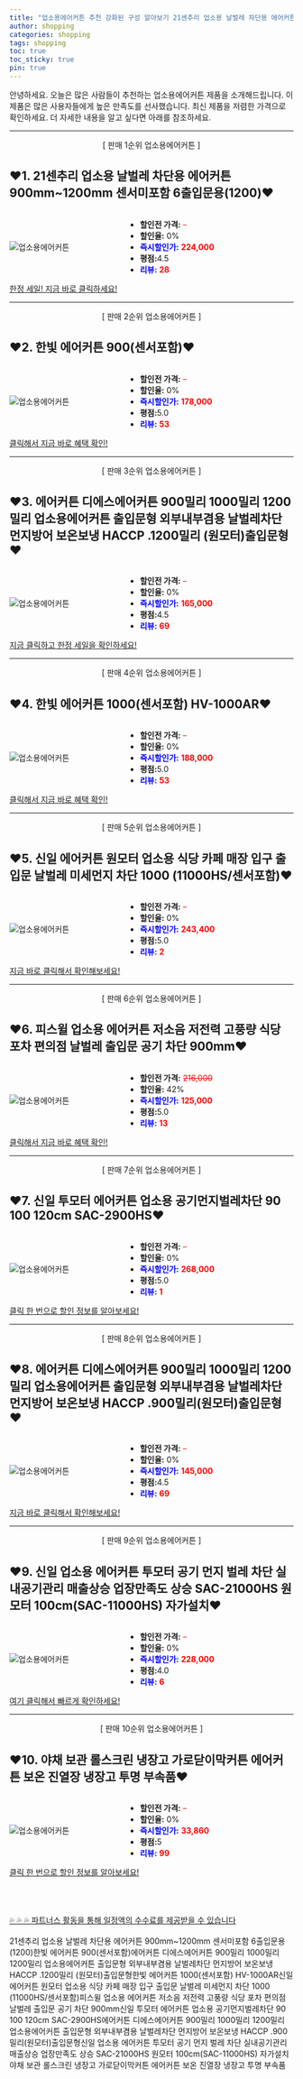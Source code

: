 ```yaml
---
title: "업소용에어커튼 추천 강화된 구성 알아보기 21센추리 업소용 날벌레 차단용 에어커튼"
author: shopping
categories: shopping
tags: shopping
toc: true
toc_sticky: true
pin: true
---
```

안녕하세요. 오늘은 많은 사람들이 추천하는 업소용에어커튼 제품을 소개해드립니다. 이 제품은 많은 사용자들에게 높은 만족도를 선사했습니다. 최신 제품을 저렴한 가격으로 확인하세요. 더 자세한 내용을 알고 싶다면 아래를 참조하세요.

---
<p class="toplist" style="margin: 0 auto; display: block; width: fit-content;">[ 판매 1순위 업소용에어커튼 ]</p>

<h2><strong>❤️1. 21센추리 업소용 날벌레 차단용 에어커튼 900mm~1200mm 센서미포함 6출입문용(1200)❤️</strong></h2>

<div style="display: flex; align-items: center;">
    <div style="flex: 0.4;">
        <img src="https://thumbnail10.coupangcdn.com/thumbnails/remote/230x230ex/image/vendor_inventory/277c/e81e2e24f49d8f5c230a7215bc54e65cf66e52850bcb720510929c5f4983.png" alt="업소용에어커튼" style="max-width: 100%;">
    </div>
    <div style="flex: 0.6; margin-left: 10px;">
        <ul>
            <li><strong>할인전 가격:</strong> <del style="color: red;">-</del></li>
            <li><strong>할인율:</strong> 0%</li>
            <li><span style='color:blue'><strong>즉시할인가:</strong></span> <span style='color:red'><strong>224,000</strong></span></li>
            <li><strong>평점:</strong>4.5</li>
            <li><span style='color:blue'><strong>리뷰:</strong></span> <span style='color:red'><strong>28</strong></span></li>
        </ul>
    </div>
</div>
<div class="center">
    <a href="https://William4Davisa.github.io?lptag=AF9450613&subid=githubio&pageKey=7185290669&traceid=V0-153&itemId=18130149848&vendorItemId=85280926096" class="myButton">
        한정 세일! 지금 바로 클릭하세요!
    </a>
</div>


---
<p class="toplist" style="margin: 0 auto; display: block; width: fit-content;">[ 판매 2순위 업소용에어커튼 ]</p>

<h2><strong>❤️2. 한빛 에어커튼 900(센서포함)❤️</strong></h2>

<div style="display: flex; align-items: center;">
    <div style="flex: 0.4;">
        <img src="https://thumbnail10.coupangcdn.com/thumbnails/remote/230x230ex/image/vendor_inventory/c1a4/5d2dc4e06531604d79818895768b22a7c28e24cdcc1a07a13a43255a46f8.jpg" alt="업소용에어커튼" style="max-width: 100%;">
    </div>
    <div style="flex: 0.6; margin-left: 10px;">
        <ul>
            <li><strong>할인전 가격:</strong> <del style="color: red;">-</del></li>
            <li><strong>할인율:</strong> 0%</li>
            <li><span style='color:blue'><strong>즉시할인가:</strong></span> <span style='color:red'><strong>178,000</strong></span></li>
            <li><strong>평점:</strong>5.0</li>
            <li><span style='color:blue'><strong>리뷰:</strong></span> <span style='color:red'><strong>53</strong></span></li>
        </ul>
    </div>
</div>
<div class="center">
    <a href="https://William4Davisa.github.io?lptag=AF9450613&subid=githubio&pageKey=8016393261&traceid=V0-153&itemId=22384571518&vendorItemId=89429536544" class="myButton">
        클릭해서 지금 바로 혜택 확인!
    </a>
</div>


---
<p class="toplist" style="margin: 0 auto; display: block; width: fit-content;">[ 판매 3순위 업소용에어커튼 ]</p>

<h2><strong>❤️3. 에어커튼 디에스에어커튼 900밀리 1000밀리 1200밀리 업소용에어커튼 출입문형 외부내부겸용 날벌레차단 먼지방어 보온보냉 HACCP .1200밀리 (원모터)출입문형❤️</strong></h2>

<div style="display: flex; align-items: center;">
    <div style="flex: 0.4;">
        <img src="https://thumbnail7.coupangcdn.com/thumbnails/remote/230x230ex/image/vendor_inventory/cd5c/79106c7dc0b6302dca5fa941be23622217a1c571223cc1bf9ff94a623bb5.jpg" alt="업소용에어커튼" style="max-width: 100%;">
    </div>
    <div style="flex: 0.6; margin-left: 10px;">
        <ul>
            <li><strong>할인전 가격:</strong> <del style="color: red;">-</del></li>
            <li><strong>할인율:</strong> 0%</li>
            <li><span style='color:blue'><strong>즉시할인가:</strong></span> <span style='color:red'><strong>165,000</strong></span></li>
            <li><strong>평점:</strong>4.5</li>
            <li><span style='color:blue'><strong>리뷰:</strong></span> <span style='color:red'><strong>69</strong></span></li>
        </ul>
    </div>
</div>
<div class="center">
    <a href="https://William4Davisa.github.io?lptag=AF9450613&subid=githubio&pageKey=7655516909&traceid=V0-153&itemId=20380880288&vendorItemId=3778055013" class="myButton">
        지금 클릭하고 한정 세일을 확인하세요!
    </a>
</div>


---
<p class="toplist" style="margin: 0 auto; display: block; width: fit-content;">[ 판매 4순위 업소용에어커튼 ]</p>

<h2><strong>❤️4. 한빛 에어커튼 1000(센서포함) HV-1000AR❤️</strong></h2>

<div style="display: flex; align-items: center;">
    <div style="flex: 0.4;">
        <img src="https://thumbnail10.coupangcdn.com/thumbnails/remote/230x230ex/image/vendor_inventory/c1a4/5d2dc4e06531604d79818895768b22a7c28e24cdcc1a07a13a43255a46f8.jpg" alt="업소용에어커튼" style="max-width: 100%;">
    </div>
    <div style="flex: 0.6; margin-left: 10px;">
        <ul>
            <li><strong>할인전 가격:</strong> <del style="color: red;">-</del></li>
            <li><strong>할인율:</strong> 0%</li>
            <li><span style='color:blue'><strong>즉시할인가:</strong></span> <span style='color:red'><strong>188,000</strong></span></li>
            <li><strong>평점:</strong>5.0</li>
            <li><span style='color:blue'><strong>리뷰:</strong></span> <span style='color:red'><strong>53</strong></span></li>
        </ul>
    </div>
</div>
<div class="center">
    <a href="https://William4Davisa.github.io?lptag=AF9450613&subid=githubio&pageKey=8016393261&traceid=V0-153&itemId=22384571525&vendorItemId=89429536555" class="myButton">
        클릭해서 지금 바로 혜택 확인!
    </a>
</div>


---
<p class="toplist" style="margin: 0 auto; display: block; width: fit-content;">[ 판매 5순위 업소용에어커튼 ]</p>

<h2><strong>❤️5. 신일 에어커튼 원모터 업소용 식당 카페 매장 입구 출입문 날벌레 미세먼지 차단 1000 (11000HS/센서포함)❤️</strong></h2>

<div style="display: flex; align-items: center;">
    <div style="flex: 0.4;">
        <img src="https://thumbnail6.coupangcdn.com/thumbnails/remote/230x230ex/image/vendor_inventory/1a51/4c7cfd163608fd66d714961d1d7476ba7205bf300b039cea2bc309c3e9ad.jpg" alt="업소용에어커튼" style="max-width: 100%;">
    </div>
    <div style="flex: 0.6; margin-left: 10px;">
        <ul>
            <li><strong>할인전 가격:</strong> <del style="color: red;">-</del></li>
            <li><strong>할인율:</strong> 0%</li>
            <li><span style='color:blue'><strong>즉시할인가:</strong></span> <span style='color:red'><strong>243,400</strong></span></li>
            <li><strong>평점:</strong>5.0</li>
            <li><span style='color:blue'><strong>리뷰:</strong></span> <span style='color:red'><strong>2</strong></span></li>
        </ul>
    </div>
</div>
<div class="center">
    <a href="https://William4Davisa.github.io?lptag=AF9450613&subid=githubio&pageKey=7246123292&traceid=V0-153&itemId=18421821423&vendorItemId=85514319754" class="myButton">
        지금 바로 클릭해서 확인해보세요!
    </a>
</div>


---
<p class="toplist" style="margin: 0 auto; display: block; width: fit-content;">[ 판매 6순위 업소용에어커튼 ]</p>

<h2><strong>❤️6. 피스윌 업소용 에어커튼 저소음 저전력 고풍량 식당 포차 편의점 날벌레 출입문 공기 차단 900mm❤️</strong></h2>

<div style="display: flex; align-items: center;">
    <div style="flex: 0.4;">
        <img src="https://thumbnail8.coupangcdn.com/thumbnails/remote/230x230ex/image/vendor_inventory/d903/0166bc59b1890b5a78673c559bf9478364ecbff46c89c2f7fdcca5da828e.jpg" alt="업소용에어커튼" style="max-width: 100%;">
    </div>
    <div style="flex: 0.6; margin-left: 10px;">
        <ul>
            <li><strong>할인전 가격:</strong> <del style="color: red;">216,000</del></li>
            <li><strong>할인율:</strong> 42%</li>
            <li><span style='color:blue'><strong>즉시할인가:</strong></span> <span style='color:red'><strong>125,000</strong></span></li>
            <li><strong>평점:</strong>5.0</li>
            <li><span style='color:blue'><strong>리뷰:</strong></span> <span style='color:red'><strong>13</strong></span></li>
        </ul>
    </div>
</div>
<div class="center">
    <a href="https://William4Davisa.github.io?lptag=AF9450613&subid=githubio&pageKey=8098094554&traceid=V0-153&itemId=22898138888&vendorItemId=89957051282" class="myButton">
        클릭해서 지금 바로 혜택 확인!
    </a>
</div>


---
<p class="toplist" style="margin: 0 auto; display: block; width: fit-content;">[ 판매 7순위 업소용에어커튼 ]</p>

<h2><strong>❤️7. 신일 투모터 에어커튼 업소용 공기먼지벌레차단 90 100 120cm SAC-2900HS❤️</strong></h2>

<div style="display: flex; align-items: center;">
    <div style="flex: 0.4;">
        <img src="https://thumbnail9.coupangcdn.com/thumbnails/remote/230x230ex/image/vendor_inventory/9f22/fa0611e82633b5e4fb0f0b1a3fed300068274888e329c7f5c631d7a9e8b0.jpg" alt="업소용에어커튼" style="max-width: 100%;">
    </div>
    <div style="flex: 0.6; margin-left: 10px;">
        <ul>
            <li><strong>할인전 가격:</strong> <del style="color: red;">-</del></li>
            <li><strong>할인율:</strong> 0%</li>
            <li><span style='color:blue'><strong>즉시할인가:</strong></span> <span style='color:red'><strong>268,000</strong></span></li>
            <li><strong>평점:</strong>5.0</li>
            <li><span style='color:blue'><strong>리뷰:</strong></span> <span style='color:red'><strong>1</strong></span></li>
        </ul>
    </div>
</div>
<div class="center">
    <a href="https://William4Davisa.github.io?lptag=AF9450613&subid=githubio&pageKey=8185599505&traceid=V0-153&itemId=23409264233&vendorItemId=90436370588" class="myButton">
        클릭 한 번으로 할인 정보를 알아보세요!
    </a>
</div>


---
<p class="toplist" style="margin: 0 auto; display: block; width: fit-content;">[ 판매 8순위 업소용에어커튼 ]</p>

<h2><strong>❤️8. 에어커튼 디에스에어커튼 900밀리 1000밀리 1200밀리 업소용에어커튼 출입문형 외부내부겸용 날벌레차단 먼지방어 보온보냉 HACCP .900밀리(원모터)출입문형❤️</strong></h2>

<div style="display: flex; align-items: center;">
    <div style="flex: 0.4;">
        <img src="https://thumbnail7.coupangcdn.com/thumbnails/remote/230x230ex/image/vendor_inventory/cd5c/79106c7dc0b6302dca5fa941be23622217a1c571223cc1bf9ff94a623bb5.jpg" alt="업소용에어커튼" style="max-width: 100%;">
    </div>
    <div style="flex: 0.6; margin-left: 10px;">
        <ul>
            <li><strong>할인전 가격:</strong> <del style="color: red;">-</del></li>
            <li><strong>할인율:</strong> 0%</li>
            <li><span style='color:blue'><strong>즉시할인가:</strong></span> <span style='color:red'><strong>145,000</strong></span></li>
            <li><strong>평점:</strong>4.5</li>
            <li><span style='color:blue'><strong>리뷰:</strong></span> <span style='color:red'><strong>69</strong></span></li>
        </ul>
    </div>
</div>
<div class="center">
    <a href="https://William4Davisa.github.io?lptag=AF9450613&subid=githubio&pageKey=7655516909&traceid=V0-153&itemId=20380880289&vendorItemId=3778054994" class="myButton">
        지금 바로 클릭해서 확인해보세요!
    </a>
</div>


---
<p class="toplist" style="margin: 0 auto; display: block; width: fit-content;">[ 판매 9순위 업소용에어커튼 ]</p>

<h2><strong>❤️9. 신일 업소용 에어커튼 투모터 공기 먼지 벌레 차단 실내공기관리 매출상승 업장만족도 상승 SAC-21000HS 원모터 100cm(SAC-11000HS) 자가설치❤️</strong></h2>

<div style="display: flex; align-items: center;">
    <div style="flex: 0.4;">
        <img src="https://thumbnail10.coupangcdn.com/thumbnails/remote/230x230ex/image/vendor_inventory/ebd4/617a67fdaff533f754781ac57e4d8e89d07864d1654213982ed4f9f495b5.jpg" alt="업소용에어커튼" style="max-width: 100%;">
    </div>
    <div style="flex: 0.6; margin-left: 10px;">
        <ul>
            <li><strong>할인전 가격:</strong> <del style="color: red;">-</del></li>
            <li><strong>할인율:</strong> 0%</li>
            <li><span style='color:blue'><strong>즉시할인가:</strong></span> <span style='color:red'><strong>228,000</strong></span></li>
            <li><strong>평점:</strong>4.0</li>
            <li><span style='color:blue'><strong>리뷰:</strong></span> <span style='color:red'><strong>6</strong></span></li>
        </ul>
    </div>
</div>
<div class="center">
    <a href="https://William4Davisa.github.io?lptag=AF9450613&subid=githubio&pageKey=7983859599&traceid=V0-153&itemId=22167407958&vendorItemId=89213869425" class="myButton">
        여기 클릭해서 빠르게 확인하세요!
    </a>
</div>


---
<p class="toplist" style="margin: 0 auto; display: block; width: fit-content;">[ 판매 10순위 업소용에어커튼 ]</p>

<h2><strong>❤️10. 야채 보관 롤스크린 냉장고 가로닫이막커튼 에어커튼 보온 진열장 냉장고 투명 부속품❤️</strong></h2>

<div style="display: flex; align-items: center;">
    <div style="flex: 0.4;">
        <img src="https://thumbnail10.coupangcdn.com/thumbnails/remote/230x230ex/image/vendor_inventory/964b/62c401f3e08f596570e4b6fb488d9398af3e5f3add058aa69113e31bf588.jpeg" alt="업소용에어커튼" style="max-width: 100%;">
    </div>
    <div style="flex: 0.6; margin-left: 10px;">
        <ul>
            <li><strong>할인전 가격:</strong> <del style="color: red;">-</del></li>
            <li><strong>할인율:</strong> 0%</li>
            <li><span style='color:blue'><strong>즉시할인가:</strong></span> <span style='color:red'><strong>33,860</strong></span></li>
            <li><strong>평점:</strong>5</li>
            <li><span style='color:blue'><strong>리뷰:</strong></span> <span style='color:red'><strong>99</strong></span></li>
        </ul>
    </div>
</div>
<div class="center">
    <a href="https://William4Davisa.github.io?lptag=AF9450613&subid=githubio&pageKey=8159216189&traceid=V0-153&itemId=23255424607&vendorItemId=90287816825" class="myButton">
        클릭 한 번으로 할인 정보를 알아보세요!
    </a>
</div>

<br><br><br>[💦 💦 💦 파트너스 활동을 통해 일정액의 수수료를 제공받을 수 있습니다](https://link.coupang.com/a/bcpT2c)<br><br>21센추리 업소용 날벌레 차단용 에어커튼 900mm~1200mm 센서미포함 6출입문용(1200)한빛 에어커튼 900(센서포함)에어커튼 디에스에어커튼 900밀리 1000밀리 1200밀리 업소용에어커튼 출입문형 외부내부겸용 날벌레차단 먼지방어 보온보냉 HACCP .1200밀리 (원모터)출입문형한빛 에어커튼 1000(센서포함) HV-1000AR신일 에어커튼 원모터 업소용 식당 카페 매장 입구 출입문 날벌레 미세먼지 차단 1000 (11000HS/센서포함)피스윌 업소용 에어커튼 저소음 저전력 고풍량 식당 포차 편의점 날벌레 출입문 공기 차단 900mm신일 투모터 에어커튼 업소용 공기먼지벌레차단 90 100 120cm SAC-2900HS에어커튼 디에스에어커튼 900밀리 1000밀리 1200밀리 업소용에어커튼 출입문형 외부내부겸용 날벌레차단 먼지방어 보온보냉 HACCP .900밀리(원모터)출입문형신일 업소용 에어커튼 투모터 공기 먼지 벌레 차단 실내공기관리 매출상승 업장만족도 상승 SAC-21000HS 원모터 100cm(SAC-11000HS) 자가설치야채 보관 롤스크린 냉장고 가로닫이막커튼 에어커튼 보온 진열장 냉장고 투명 부속품